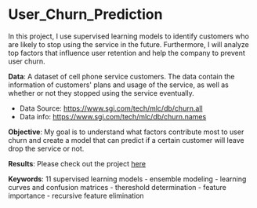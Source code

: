 # User_Churn_Prediction
In this project, I use supervised learning models to identify customers who are likely to stop using the service in the future. Furthermore, I will analyze top factors that influence user retention and help the company to prevent user churn.

**Data**: A dataset of cell phone service customers. The data contain the information of customers' plans and usage of the service, as well as whether or not they stopped using the service eventually. 
- Data Source: https://www.sgi.com/tech/mlc/db/churn.all  
- Data info: https://www.sgi.com/tech/mlc/db/churn.names

**Objective**: My goal is to understand what factors contribute most to user churn and create a model that can predict if a certain customer will leave drop the service or not. 

**Results**:
Please check out the project [here](https://github.com/yanxiali/User_Churn_Predictions/blob/master/User_Churn_Prediction.ipynb)

**Keywords**:
11 supervised learning models - ensemble modeling - learning curves and confusion matrices - thereshold determination - feature importance - recursive feature elimination

